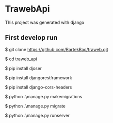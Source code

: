 # TrawebApi

This project was generated with django

## First develop run

$ git clone https://github.com/BartekBac/traweb.git

$ cd traweb_api

$ pip install djoser

$ pip install djangorestframework

$ pip install django-cors-headers

$ python .\manage.py makemigrations

$ python .\manage.py migrate

$ python .\manage.py runserver

